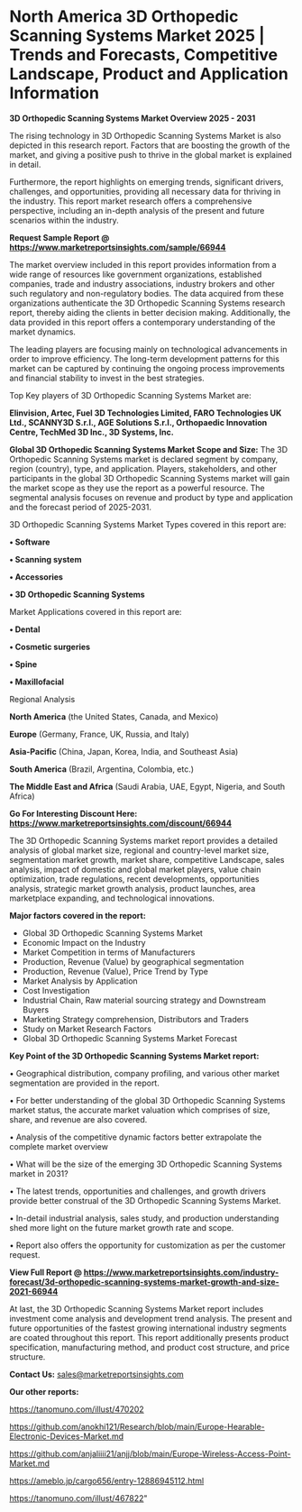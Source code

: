 # North America 3D Orthopedic Scanning Systems Market 2025 | Trends and Forecasts, Competitive Landscape, Product and Application Information

<Strong> 3D Orthopedic Scanning Systems Market Overview 2025 - 2031</strong>

The rising technology in 3D Orthopedic Scanning Systems Market is also depicted in this research report. Factors that are boosting the growth of the market, and giving a positive push to thrive in the global market is explained in detail.

Furthermore, the report highlights on emerging trends, significant drivers, challenges, and opportunities, providing all necessary data for thriving in the industry. This report market research offers a comprehensive perspective, including an in-depth analysis of the present and future scenarios within the industry.

<strong>Request Sample Report @ <a href=https://www.marketreportsinsights.com/sample/66944>https://www.marketreportsinsights.com/sample/66944</a></strong>

The market overview included in this report provides information from a wide range of resources like government organizations, established companies, trade and industry associations, industry brokers and other such regulatory and non-regulatory bodies. The data acquired from these organizations authenticate the 3D Orthopedic Scanning Systems research report, thereby aiding the clients in better decision making. Additionally, the data provided in this report offers a contemporary understanding of the market dynamics.

The leading players are focusing mainly on technological advancements in order to improve efficiency. The long-term development patterns for this market can be captured by continuing the ongoing process improvements and financial stability to invest in the best strategies.

Top Key players of 3D Orthopedic Scanning Systems Market are:

<strong>Elinvision, Artec, Fuel 3D Technologies Limited, FARO Technologies UK Ltd., SCANNY3D S.r.l., AGE Solutions S.r.l., Orthopaedic Innovation Centre, TechMed 3D Inc., 3D Systems, Inc.</strong>

<strong><b>Global 3D Orthopedic Scanning Systems Market Scope and Size:</b></strong>
The 3D Orthopedic Scanning Systems market is declared segment by company, region (country), type, and application. Players, stakeholders, and other participants in the global 3D Orthopedic Scanning Systems market will gain the market scope as they use the report as a powerful resource. The segmental analysis focuses on revenue and product by type and application and the forecast period of 2025-2031.

3D Orthopedic Scanning Systems Market Types covered in this report are:

<strong>• Software

• Scanning system

• Accessories

• 3D Orthopedic Scanning Systems</strong>

Market Applications covered in this report are:

<strong>• Dental

• Cosmetic surgeries

• Spine

• Maxillofacial</strong> 

Regional Analysis

<strong>North America</strong> (the United States, Canada, and Mexico)

<strong>Europe</strong> (Germany, France, UK, Russia, and Italy)

<strong>Asia-Pacific</strong> (China, Japan, Korea, India, and Southeast Asia)

<strong>South America</strong> (Brazil, Argentina, Colombia, etc.)

<strong>The Middle East and Africa</strong> (Saudi Arabia, UAE, Egypt, Nigeria, and South Africa)

<strong>Go For Interesting Discount Here: <a href=https://www.marketreportsinsights.com/discount/66944>https://www.marketreportsinsights.com/discount/66944</a></strong>

The 3D Orthopedic Scanning Systems market report provides a detailed analysis of global market size, regional and country-level market size, segmentation market growth, market share, competitive Landscape, sales analysis, impact of domestic and global market players, value chain optimization, trade regulations, recent developments, opportunities analysis, strategic market growth analysis, product launches, area marketplace expanding, and technological innovations.

<strong><b>Major factors covered in the report:</b></strong>
<ul>
  <li>Global 3D Orthopedic Scanning Systems Market </li>
  <li>Economic Impact on the Industry</li>
  <li>Market Competition in terms of Manufacturers</li>
  <li>Production, Revenue (Value) by geographical segmentation</li>
  <li>Production, Revenue (Value), Price Trend by Type</li>
  <li>Market Analysis by Application</li>
  <li>Cost Investigation</li>
  <li>Industrial Chain, Raw material sourcing strategy and Downstream Buyers</li>
  <li>Marketing Strategy comprehension, Distributors and Traders</li>
  <li>Study on Market Research Factors</li>
  <li>Global 3D Orthopedic Scanning Systems Market Forecast</li>
</ul>

<strong><b>Key Point of the 3D Orthopedic Scanning Systems Market report:</b></strong>

• Geographical distribution, company profiling, and various other market segmentation are provided in the report.

• For better understanding of the global 3D Orthopedic Scanning Systems market status, the accurate market valuation which comprises of size, share, and revenue are also covered.

• Analysis of the competitive dynamic factors better extrapolate the complete market overview

• What will be the size of the emerging 3D Orthopedic Scanning Systems market in 2031?

• The latest trends, opportunities and challenges, and growth drivers provide better construal of the 3D Orthopedic Scanning Systems Market.

• In-detail industrial analysis, sales study, and production understanding shed more light on the future market growth rate and scope.

• Report also offers the opportunity for customization as per the customer request.

<strong><b>View Full Report @ <a href=https://www.marketreportsinsights.com/industry-forecast/3d-orthopedic-scanning-systems-market-growth-and-size-2021-66944>https://www.marketreportsinsights.com/industry-forecast/3d-orthopedic-scanning-systems-market-growth-and-size-2021-66944</a></b></strong>


At last, the 3D Orthopedic Scanning Systems Market report includes investment come analysis and development trend analysis. The present and future opportunities of the fastest growing international industry segments are coated throughout this report. This report additionally presents product specification, manufacturing method, and product cost structure, and price structure.

<strong>Contact Us:</strong>
sales@marketreportsinsights.com

<strong>Our other reports:</strong>

<a href=https://tanomuno.com/illust/470202>https://tanomuno.com/illust/470202</a>

<a href=https://github.com/anokhi121/Research/blob/main/Europe-Hearable-Electronic-Devices-Market.md>https://github.com/anokhi121/Research/blob/main/Europe-Hearable-Electronic-Devices-Market.md</a>

<a href=https://github.com/anjaliiii21/anjj/blob/main/Europe-Wireless-Access-Point-Market.md>https://github.com/anjaliiii21/anjj/blob/main/Europe-Wireless-Access-Point-Market.md</a>

<a href=https://ameblo.jp/cargo656/entry-12886945112.html>https://ameblo.jp/cargo656/entry-12886945112.html</a>

<a href=https://tanomuno.com/illust/467822>https://tanomuno.com/illust/467822</a>"
